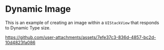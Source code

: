 # Dynamic Image

This is an example of creating an image within a `UIStackView` that responds to Dynamic Type size.

https://github.com/user-attachments/assets/7efe37c3-836d-4857-bc2d-10d4823fa086

